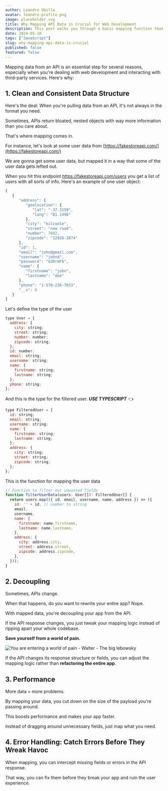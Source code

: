 ```yaml
---
author: Leandro Ubilla
avatar: leandro-profile.png
image: placeholder.svg
title: Why Mapping API Data is Crucial for Web Development
description: This post walks you through a basic mapping function that will streamline your data handling.
date: 2024-05-10
tags: ["JavaScript"]
slug: why-mapping-api-data-is-crucial
published: false
featured: false
---
```


Mapping data from an API is an essential step for several reasons, 
especially when you're dealing with web development and interacting 
with third-party services. Here's why:

## 1. Clean and Consistent Data Structure

Here's the deal: When you're pulling data from an API, it's not always in the format you need.

Sometimes, APIs return bloated, nested objects with way more information than you care about. 

That's where mapping comes in. 

For instance, let's look at some user data from [https://fakestoreapi.com/](https://fakestoreapi.com/)

We are gonna get some user data, but mapped it in a way that some of the user data gets lefted out.

When you hit this endpoint https://fakestoreapi.com/users you get a list of users with all sorts of info. 
Here's an example of one user object:

```js showLineNumbers
[
   {
      "address": {
         "geolocation": {
            "lat": "-37.3159",
            "long": "81.1496"
         },
         "city": "kilcoole",
         "street": "new road",
         "number": 7682,
         "zipcode": "12926-3874"
      },
      "id": 1,
      "email": "john@gmail.com",
      "username": "johnd",
      "password": "m38rmF$",
      "name": {
         "firstname": "john",
         "lastname": "doe"
      },
      "phone": "1-570-236-7033",
      "__v": 0
   }
]
```

Let's define the type of the user

```js showLineNumbers
type User = {
  address: {
    city: string;
    street: string;
    number: number;
    zipcode: string;
  };
  id: number;
  email: string;
  username: string;
  name: {
    firstname: string;
    lastname: string;
  };
  phone: string;
};
```

And this is the type for the filtered user. ***USE TYPESCRIPT*** 👈

```js showLineNumbers
type FilteredUser = {
  id: string;
  email: string;
  username: string;
  name: {
    firstname: string;
    lastname: string;
  };
  address: {
    city: string;
    street: string;
    zipcode: string;
  };
};
```

This is the function for mapping the user data

```js showLineNumbers
// Function to filter out unwanted fields
function filterUserData(users: User[]): FilteredUser[] {
  return users.map(({ id, email, username, name, address }) => ({
    id: '' + id, // number to string
    email,
    username,
    name: {
      firstname: name.firstname,
      lastname: name.lastname,
    },
    address: {
      city: address.city,
      street: address.street,
      zipcode: address.zipcode,
    },
  }));
}
```

## 2. Decoupling

Sometimes, APIs change.

When that happens, do you want to rewrite your entire app? Nope.

With mapped data, you're decoupling your app from the API. 

If the API response changes, you just tweak your mapping logic instead of ripping apart 
your whole codebase.

**Save yourself from a world of pain.**

![You are entering a world of pain - Walter - The big lebowsky](/blog/03/world-of-pain-walter-min.png)

If the API changes its response structure or fields, you can adjust the mapping 
logic rather than **refactoring the entire app**.

## 3. Performance

More data = more problems. 

By mapping your data, you cut down on the size of the payload you're passing around. 

This boosts performance and makes your app faster.

Instead of dragging around unnecessary fields, just map what you need.

## 4. Error Handling: Catch Errors Before They Wreak Havoc

When mapping, you can intercept missing fields or errors in the API response. 

That way, you can fix them before they break your app and ruin the user experience.